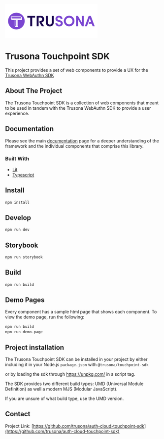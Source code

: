 <div>
  <a href="https://www.trusona.com/">
    <img src="img/trusona.png" alt="Logo" width="300" height="110">
  </a>
</div>

# Trusona Touchpoint SDK

This project provides a set of web components to provide a UX for the [Trusona WebAuthn SDK](https://github.com/trusona/auth-cloud-webauthn-sdk)

## About The Project

The Trusona Touchpoint SDK is a collection of web components that meant to be used 
in tandem with the Trusona WebAuthn SDK to provide a user experience.

## Documentation
Please see the main [documentation](docs/index.md) page for a deeper understanding of the framework and the individual 
components that comprise this library.


### Built With

- [Lit](https://lit.dev/)
- [Typescript](https://www.typescriptlang.org/)

## Install

```bash
npm install
```

## Develop

```bash
npm run dev
```

## Storybook

```bash
npm run storybook
```

## Build

```bash
npm run build
```

## Demo Pages
Every component has a sample html page that shows each component. To view the demo page, run the following:
 
```bash
npm run build
npm run demo-page
```

## Project installation

The Trusona Touchpoint SDK can be installed in your project by either including it in your Node.js `package.json` with `@trusona/touchpoint-sdk`

or by loading the sdk through https://unpkg.com/ in a script tag.

The SDK provides two different build types: UMD (Universal Module Definition) as well a modern MJS (Modular JavaScript).

If you are unsure of what build type, use the UMD version.


## Contact

Project Link: [https://github.com/trusona/auth-cloud-touchpoint-sdk](https://github.com/trusona/auth-cloud-touchpoint-sdk)



